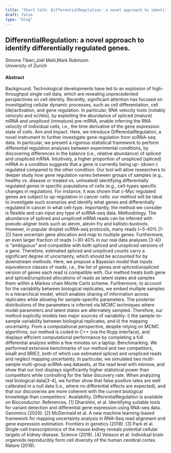 ```yaml
---
title: "Short talk: DifferentialRegulation: a novel approach to identify differentially regulated genes."
draft: false
type: "blog"
---
```


## DifferentialRegulation: a novel approach to identify differentially regulated genes.
Simone Tiberi,Joël Meili,Mark Robinson	
University of Zurich	

#### Abstract

Background. Technological developments have led to an explosion of high-throughput single cell data, which are revealing unprecedented perspectives on cell identity. Recently, significant attention has focused on investigating cellular dynamic processes, such as cell differentiation, cell (de)activation, and gene regulation. In particular, RNA velocity tools (notably velocyto and scVelo), by exploiting the abundance of spliced (mature) mRNA and unspliced (immature) pre-mRNA, enable inferring the RNA velocity of individual cells, i.e., the time derivative of the gene expression state of cells. Aim and impact. Here, we introduce DifferentialRegulation, a novel instrument to further investigate gene regulation from scRNA-seq data. In particular, we present a rigorous statistical framework to perform differential regulation analyses between experimental conditions, by discovering differences in the balance (i.e., relative abundance) of spliced and unspliced mRNA. Intuitively, a higher proportion of unspliced (spliced) mRNA in a condition suggests that a gene is currently being up- (down-) regulated compared to the other condition. Our tool will allow researchers to deeper study how gene regulation varies between groups of samples (e.g., healthy vs. disease or treated vs. untreated) identifying differentially regulated genes in specific populations of cells (e.g., cell-types specific changes in regulation). For instance, it was shown that c-Myc regulated genes are subject to up-regulation in cancer cells: our method will be ideal to investigate such scenarios and identify what genes and differentially regulated in cancer in what cell-type. Importantly, the method we consider is flexible and can input any type of scRNA-seq data. Methodology. The abundance of spliced and unspliced mRNA reads can be inferred with pseudo-aligner tools such as alevin, alevin-fry and kallisto-bustools. However, in popular droplet scRNA-seq protocols, many reads (~5-40% [1-2]) have uncertain gene allocation and map to multiple genes. Furthermore, an even larger fraction of reads (~30-40% in our real data analyses [3-4]) is “ambiguous” and compatible with both spliced and unspliced versions of a gene. Therefore, estimated spliced and unspliced counts carry a significant degree of uncertainty, which should be accounted for by downstream methods. Here, we propose a Bayesian model that inputs equivalence classes of reads, i.e., the list of genes and spliced/unspliced version of genes each read is compatible with. Our method treats both gene and spliced/unspliced allocations of reads as latent states and samples them within a Markov chain Monte Carlo scheme. Furthermore, to account for the variability between biological replicates, we embed multiple samples in a hierarchical model, which enables sharing of information across replicates while allowing for sample-specific parameters. The posterior distributions of the parameters is inferred via MCMC techniques where model parameters and latent states are alternately sampled. Therefore, our method explicitly models two major sources of variability: i) the sample-to-sample variability between biological replicates, and ii) the mapping uncertainty. From a computational perspective, despite relying on MCMC algorithms, our method is coded in C++ (via the Rcpp interface), and displays efficient computational performance by completing a full differential analysis within a few minutes on a laptop. Benchmarking. We performed extensive benchmarks of our method and two competitors, eisaR and BRIE2, both of which use estimated spliced and unspliced reads and neglect mapping uncertainty. In particular, we simulated two multi-sample multi-group scRNA-seq datasets, at the read level with minnow, and show that our tool displays significantly higher statistical power than competitors while controlling for the false discovery rate. When analyzing real biological data[3-4], we further show that false positive rates are well calibrated in a null data (i.e., where no differential effects are expected), and that our discoveries are more coherent with the current biological knowledge than competitors’. Availability. DifferentialRegulation is available on Bioconductor. References. [1] Dharshini, et al. Identifying suitable tools for variant detection and differential gene expression using RNA-seq data. Genomics (2020). [2] McDermaid et al. A new machine learning-based framework for mapping uncertainty analysis in RNA-Seq read alignment and gene expression estimation. Frontiers in genetics (2018). [3] Park et al. Single-cell transcriptomics of the mouse kidney reveals potential cellular targets of kidney disease. Science (2018). [4] Velasco et al. Individual brain organoids reproducibly form cell diversity of the human cerebral cortex. Nature (2019).
